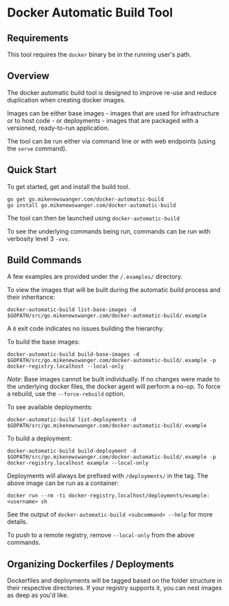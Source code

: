# Docker Automatic Build Tool #

## Requirements ##

This tool requires the `docker` binary be in the running user's path.

## Overview ##

The docker automatic build tool is designed to improve re-use and reduce duplication when creating docker images.

Images can be either base images - images that are used for infrastructure or to host code - or deployments - images that are packaged with a versioned, ready-to-run application.

The tool can be run either via command line or with web endpoints (using the `serve` command).

## Quick Start ##

To get started, get and install the build tool.

```
go get go.mikenewswanger.com/docker-automatic-build
go install go.mikenewswanger.com/docker-automatic-build
```

The tool can then be launched using `docker-automatic-build`

To see the underlying commands being run, commands can be run with verbosity level 3 `-vvv`.

## Build Commands #

A few examples are provided under the `/.examples/` directory.

To view the images that will be built during the automatic build process and their inheritance:
```
docker-automatic-build list-base-images -d $GOPATH/src/go.mikenewswanger.com/docker-automatic-build/.example
```

A `0` exit code indicates no issues building the hierarchy.

To build the base images:

```
docker-automatic-build build-base-images -d $GOPATH/src/go.mikenewswanger.com/docker-automatic-build/.example -p docker-registry.localhost --local-only
```

*Note*: Base images cannot be built individually.  If no changes were made to the underlying docker files, the docker agent will perform a no-op.  To force a rebuild, use the `--force-rebuild` option.

To see available deployments:
```
docker-automatic-build list-deployments -d $GOPATH/src/go.mikenewswanger.com/docker-automatic-build/.example
```

To build a deployment:
```
docker-automatic-build build-deployment -d $GOPATH/src/go.mikenewswanger.com/docker-automatic-build/.example -p docker-registry.localhost example --local-only
```

Deployments will always be prefixed with `/deployments/` in the tag.  The above image can be run as a container:
```
docker run --rm -ti docker-registry.localhost/deployments/example:<username> sh
```

See the output of `docker-automatic-build <subcommand> --help` for more details.

To push to a remote registry, remove `--local-only` from the above commands.

## Organizing Dockerfiles / Deployments ##

Dockerfiles and deployments will be tagged based on the folder structure in their respective directories.  If your registry supports it, you can nest images as deep as you'd like.
